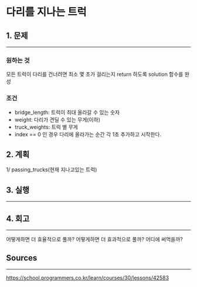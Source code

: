 # 다리를 지나는 트럭
## 1. 문제
***
### 원하는 것
모든 트럭이 다리를 건너려면 최소 몇 초가 걸리는지 return 하도록 solution 함수를 완성

### 조건
* bridge_length: 트럭이 최대 올라갈 수 있는 숫자
* weight: 다리가 견딜 수 있는 무게(이하)
* truck_weights: 트럭 별 무게
* index == 0 인 경우 다리에 올라가는 순간 각 1초 추가하고 시작한다.

## 2. 계획
1/ passing_trucks(현재 지나고있는 트럭)
<br/>

## 3. 실행
***
## 4. 회고
***
어떻게하면 더 효율적으로 풀까?
어떻게하면 더 효과적으로 풀까?
어디에 써먹을까?

## Sources
***
https://school.programmers.co.kr/learn/courses/30/lessons/42583
